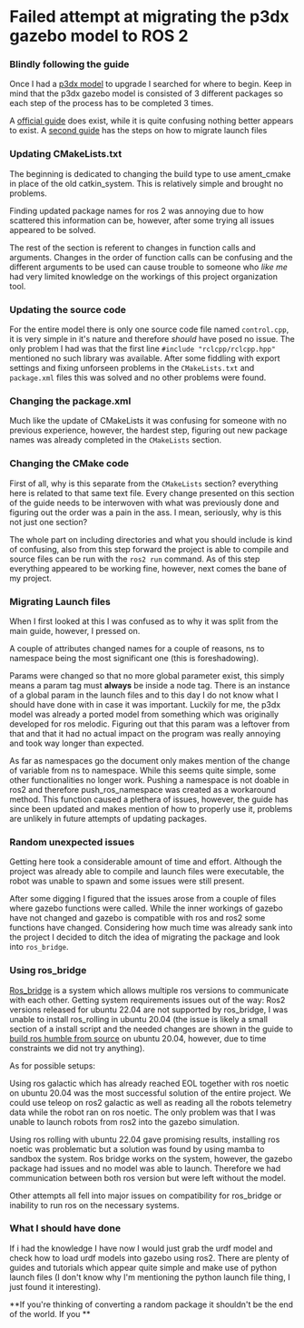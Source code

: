 # Failed attempt at migrating the p3dx gazebo model to ROS 2

### Blindly following the guide

Once I had a [p3dx model](https://www.google.com/url?sa=t&rct=j&q=&esrc=s&source=web&cd=&ved=2ahUKEwix0Yn2-f2EAxU3KrkGHSRpAzsQFnoECBEQAQ&url=https%3A%2F%2Fgithub.com%2Fmario-serna%2Fpioneer_p3dx_model&usg=AOvVaw1KeTnZ1CypgLXl7T1k5pcA&opi=89978449) to upgrade I searched for where to begin. Keep in mind that the p3dx gazebo model is consisted of 3 different packages so each step of the process has to be completed 3 times.

A [official guide](https://docs.ros.org/en/humble/How-To-Guides/Migrating-from-ROS1/Migrating-CPP-Packages.html) does exist, while it is quite confusing nothing better appears to exist. A [second guide](https://docs.ros.org/en/humble/How-To-Guides/Migrating-from-ROS1/Migrating-Launch-Files.html) has the steps on how to migrate launch files

### Updating CMakeLists.txt

The beginning is dedicated to changing the build type to use ament_cmake in place of the old catkin_system. This is relatively simple and brought no problems.

Finding updated package names for ros 2 was annoying due to how scattered this information can be, however, after some trying all issues appeared to be solved. 

The rest of the section is referent to changes in function calls and arguments. Changes in the order of function calls can be confusing and the different arguments to be used can cause trouble to someone who _like me_ had very limited knowledge on the workings of this project organization tool.

### Updating the source code

For the entire model there is only one source code file named `control.cpp`, it is very simple in it's nature and therefore _should_ have posed no issue. The only problem I had was that the first line `#include "rclcpp/rclcpp.hpp"` mentioned no such library was available. After some fiddling with export settings and fixing unforseen problems in the `CMakeLists.txt` and `package.xml` files this was solved and no other problems were found.

### Changing the package.xml

Much like the update of CMakeLists it was confusing for someone with no previous experience, however, the hardest step, figuring out new package names was already completed in the `CMakeLists` section.

### Changing the CMake code

First of all, why is this separate from the `CMakeLists` section? everything here is related to that same text file. Every change presented on this section of the guide needs to be interwoven with what was previously done and figuring out the order was a pain in the ass. I mean, seriously, why is this not just one section?

The whole part on including directories and what you should include is kind of confusing, also from this step forward the project is able to compile and source files can be run with the `ros2 run` command. As of this step everything appeared to be working fine, however, next comes the bane of my project.

### Migrating Launch files

When I first looked at this I was confused as to why it was split from the main guide, however, I pressed on.

A couple of attributes changed names for a couple of reasons, ns to namespace being the most significant one (this is foreshadowing).

Params were changed so that no more global parameter exist, this simply means a param tag must **always** be inside a node tag. There is an instance of a global param in the launch files and to this day I do not know what I should have done with in case it was important. Luckily for me, the p3dx model was already a ported model from something which was originally developed for ros melodic. Figuring out that this param was a leftover from that and that it had no actual impact on the program was really annoying and took way longer than expected.

As far as namespaces go the document only makes mention of the change of variable from ns to namespace. While this seems quite simple, some other functionalities no longer work. Pushing a namespace is not doable in ros2 and therefore push_ros_namespace was created as a workaround method. This function caused a plethera of issues, however, the guide has since been updated and makes mention of how to properly use it, problems are unlikely in future attempts of updating packages.

### Random unexpected issues

Getting here took a considerable amount of time and effort. Although the project was already able to compile and launch files were executable, the robot was unable to spawn and some issues were still present.

After some digging I figured that the issues arose from a couple of files where gazebo functions were called. While the inner workings of gazebo have not changed and gazebo is compatible with ros and ros2 some functions have changed. Considering how much time was already sank into the project I decided to ditch the idea of migrating the package and look into `ros_bridge`.

### Using ros_bridge

[Ros_bridge](https://github.com/ros2/ros1_bridge) is a system which allows multiple ros versions to communicate with each other. Getting system requirements issues out of the way: Ros2 versions released for ubuntu 22.04 are not supported by ros_bridge, I was unable to install ros_rolling in ubuntu 20.04 (the issue is likely a small section of a install script and the needed changes are shown in the guide to [build ros humble from source](https://docs.ros.org/en/humble/Installation/Alternatives/Ubuntu-Development-Setup.html) on ubuntu 20.04, however, due to time constraints we did not try anything).

As for possible setups: 

Using ros galactic which has already reached EOL together with ros noetic on ubuntu 20.04 was the most successful solution of the entire project. We could use teleop on ros2 galactic as well as reading all the robots telemetry data while the robot ran on ros noetic. The only problem was that I was unable to launch robots from ros2 into the gazebo simulation.

Using ros rolling with ubuntu 22.04 gave promising results, installing ros noetic was problematic but a solution was found by using mamba to sandbox the system. Ros bridge works on the system, however, the gazebo package had issues and no model was able to launch. Therefore we had communication between both ros version but were left without the model.

Other attempts all fell into major issues on compatibility for ros_bridge or inability to run ros on the necessary systems.

### What I should have done

If i had the knowledge I have now I would just grab the urdf model and check how to load urdf models into gazebo using ros2. There are plenty of guides and tutorials which appear quite simple and make use of python launch files (I don't know why I'm mentioning the python launch file thing, I just found it interesting).

**If you're thinking of converting a random package it shouldn't be the end of the world. If you **
